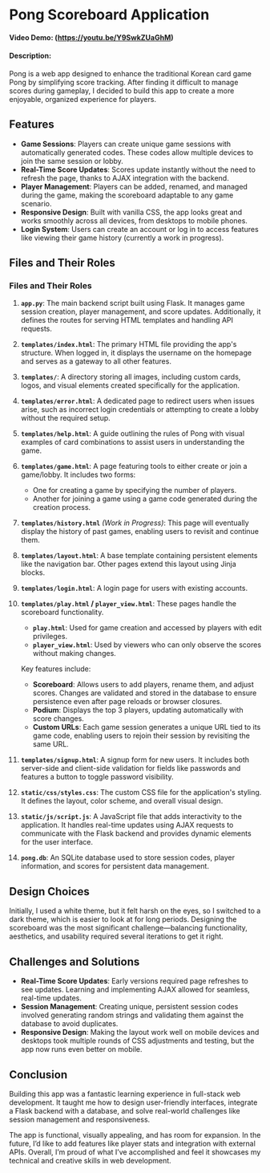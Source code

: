 # Pong Scoreboard Application

#### Video Demo: (https://youtu.be/Y9SwkZUaGhM)

#### Description:
Pong is a web app designed to enhance the traditional Korean card game Pong by simplifying score tracking. After finding it difficult to manage scores during gameplay, I decided to build this app to create a more enjoyable, organized experience for players.

## Features

- **Game Sessions**: Players can create unique game sessions with automatically generated codes. These codes allow multiple devices to join the same session or lobby.
- **Real-Time Score Updates**: Scores update instantly without the need to refresh the page, thanks to AJAX integration with the backend.
- **Player Management**: Players can be added, renamed, and managed during the game, making the scoreboard adaptable to any game scenario.
- **Responsive Design**: Built with vanilla CSS, the app looks great and works smoothly across all devices, from desktops to mobile phones.
- **Login System**: Users can create an account or log in to access features like viewing their game history (currently a work in progress).

## Files and Their Roles

### Files and Their Roles

1. **`app.py`**:
   The main backend script built using Flask. It manages game session creation, player management, and score updates. Additionally, it defines the routes for serving HTML templates and handling API requests.

2. **`templates/index.html`**:
   The primary HTML file providing the app's structure. When logged in, it displays the username on the homepage and serves as a gateway to all other features.

3. **`templates/`**:
   A directory storing all images, including custom cards, logos, and visual elements created specifically for the application.

4. **`templates/error.html`**:
   A dedicated page to redirect users when issues arise, such as incorrect login credentials or attempting to create a lobby without the required setup.

5. **`templates/help.html`**:
   A guide outlining the rules of Pong with visual examples of card combinations to assist users in understanding the game.

6. **`templates/game.html`**:
   A page featuring tools to either create or join a game/lobby. It includes two forms:
   - One for creating a game by specifying the number of players.
   - Another for joining a game using a game code generated during the creation process.

7. **`templates/history.html`** *(Work in Progress)*:
   This page will eventually display the history of past games, enabling users to revisit and continue them.

8. **`templates/layout.html`**:
   A base template containing persistent elements like the navigation bar. Other pages extend this layout using Jinja blocks.

9. **`templates/login.html`**:
   A login page for users with existing accounts.

10. **`templates/play.html` / `player_view.html`**:
    These pages handle the scoreboard functionality.
    - **`play.html`**: Used for game creation and accessed by players with edit privileges.
    - **`player_view.html`**: Used by viewers who can only observe the scores without making changes.

    Key features include:
    - **Scoreboard**: Allows users to add players, rename them, and adjust scores. Changes are validated and stored in the database to ensure persistence even after page reloads or browser closures.
    - **Podium**: Displays the top 3 players, updating automatically with score changes.
    - **Custom URLs**: Each game session generates a unique URL tied to its game code, enabling users to rejoin their session by revisiting the same URL.

11. **`templates/signup.html`**:
    A signup form for new users. It includes both server-side and client-side validation for fields like passwords and features a button to toggle password visibility.

12. **`static/css/styles.css`**:
    The custom CSS file for the application's styling. It defines the layout, color scheme, and overall visual design.

13. **`static/js/script.js`**:
    A JavaScript file that adds interactivity to the application. It handles real-time updates using AJAX requests to communicate with the Flask backend and provides dynamic elements for the user interface.

14. **`pong.db`**:
    An SQLite database used to store session codes, player information, and scores for persistent data management.

## Design Choices

Initially, I used a white theme, but it felt harsh on the eyes, so I switched to a dark theme, which is easier to look at for long periods. Designing the scoreboard was the most significant challenge—balancing functionality, aesthetics, and usability required several iterations to get it right.

## Challenges and Solutions

- **Real-Time Score Updates**: Early versions required page refreshes to see updates. Learning and implementing AJAX allowed for seamless, real-time updates.
- **Session Management**: Creating unique, persistent session codes involved generating random strings and validating them against the database to avoid duplicates.
- **Responsive Design**: Making the layout work well on mobile devices and desktops took multiple rounds of CSS adjustments and testing, but the app now runs even better on mobile.

## Conclusion

Building this app was a fantastic learning experience in full-stack web development. It taught me how to design user-friendly interfaces, integrate a Flask backend with a database, and solve real-world challenges like session management and responsiveness.

The app is functional, visually appealing, and has room for expansion. In the future, I’d like to add features like player stats and integration with external APIs. Overall, I’m proud of what I’ve accomplished and feel it showcases my technical and creative skills in web development.


